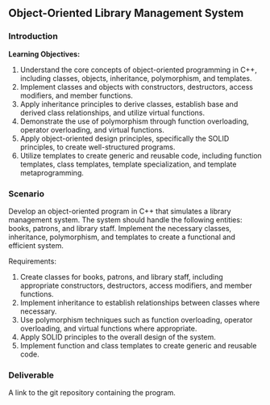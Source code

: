 ## Object-Oriented Library Management System

### Introduction

**Learning Objectives:**

1. Understand the core concepts of object-oriented programming in C++, including classes, objects, inheritance, polymorphism, and templates.
2. Implement classes and objects with constructors, destructors, access modifiers, and member functions.
3. Apply inheritance principles to derive classes, establish base and derived class relationships, and utilize virtual functions.
4. Demonstrate the use of polymorphism through function overloading, operator overloading, and virtual functions.
5. Apply object-oriented design principles, specifically the SOLID principles, to create well-structured programs.
6. Utilize templates to create generic and reusable code, including function templates, class templates, template specialization, and template metaprogramming.

### Scenario
Develop an object-oriented program in C++ that simulates a library management system. The system should handle the following entities: books, patrons, and library staff. Implement the necessary classes, inheritance, polymorphism, and templates to create a functional and efficient system.

Requirements:

1. Create classes for books, patrons, and library staff, including appropriate constructors, destructors, access modifiers, and member functions.
2. Implement inheritance to establish relationships between classes where necessary.
3. Use polymorphism techniques such as function overloading, operator overloading, and virtual functions where appropriate.
4. Apply SOLID principles to the overall design of the system.
5. Implement function and class templates to create generic and reusable code.

### Deliverable
A link to the git repository containing the program.